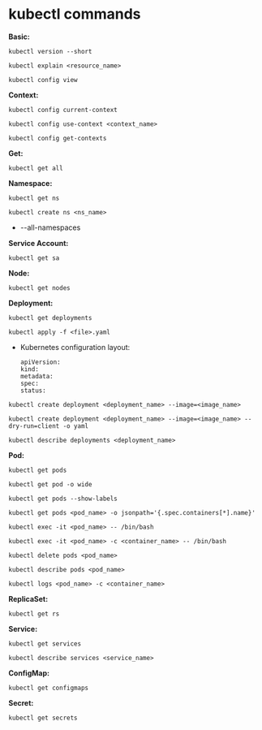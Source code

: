 # kubectl commands

**Basic:**
```
kubectl version --short
```
```
kubectl explain <resource_name>
```
```
kubectl config view
```


**Context:**
```
kubectl config current-context
```
```
kubectl config use-context <context_name>
```
```
kubectl config get-contexts
```


**Get:**
```
kubectl get all
```


**Namespace:**
```
kubectl get ns
```
```
kubectl create ns <ns_name>
```
+ --all-namespaces

**Service Account:**
```
kubectl get sa
```


**Node:**
```
kubectl get nodes
```


**Deployment:**
```
kubectl get deployments
```
```
kubectl apply -f <file>.yaml
```
+ Kubernetes configuration layout:
  ```
  apiVersion:
  kind:
  metadata:
  spec:
  status:
  ```
```
kubectl create deployment <deployment_name> --image=<image_name>
```
```
kubectl create deployment <deployment_name> --image=<image_name> --dry-run=client -o yaml
```
```
kubectl describe deployments <deployment_name>
```


**Pod:**
```
kubectl get pods
```
```
kubectl get pod -o wide
```
```
kubectl get pods --show-labels
```
```
kubectl get pods <pod_name> -o jsonpath='{.spec.containers[*].name}'
```
```
kubectl exec -it <pod_name> -- /bin/bash
```
```
kubectl exec -it <pod_name> -c <container_name> -- /bin/bash
```
```
kubectl delete pods <pod_name>
```
```
kubectl describe pods <pod_name>
```
```
kubectl logs <pod_name> -c <container_name>
```


**ReplicaSet:**
```
kubectl get rs
```


**Service:**
```
kubectl get services
```
```
kubectl describe services <service_name>
```


**ConfigMap:**
```
kubectl get configmaps
```


**Secret:**
```
kubectl get secrets
```



